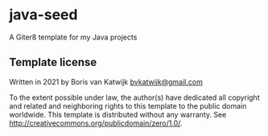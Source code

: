 # java-seed
A Giter8 template for my Java projects

Template license
----------------
Written in 2021 by Boris van Katwijk bvkatwijk@gmail.com

To the extent possible under law, the author(s) have dedicated all copyright and related
and neighboring rights to this template to the public domain worldwide.
This template is distributed without any warranty. See <http://creativecommons.org/publicdomain/zero/1.0/>.
